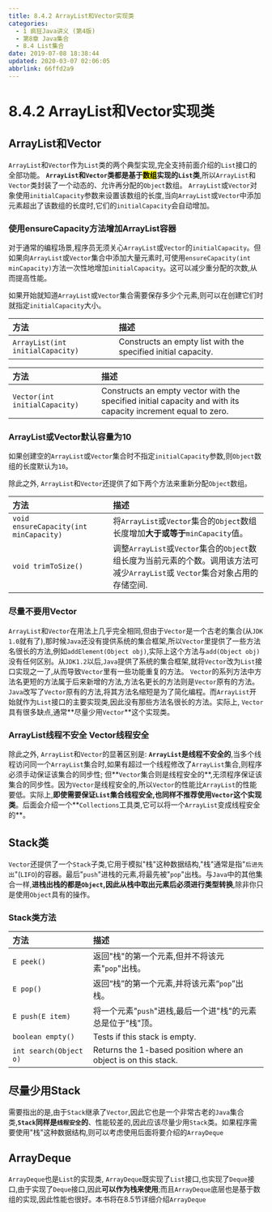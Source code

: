 ```yaml
---
title: 8.4.2 ArrayList和Vector实现类
categories: 
  - 1 疯狂Java讲义 (第4版)
  - 第8章 Java集合
  - 8.4 List集合
date: 2019-07-08 18:38:44
updated: 2020-03-07 02:06:05
abbrlink: 66ffd2a9
---
```

# 8.4.2 ArrayList和Vector实现类
## ArrayList和Vector
`ArrayList`和`Vector`作为`List`类的两个典型实现,完全支持前面介绍的`List`接口的全部功能。
**`ArrayList`和`Vector`类都是基于<mark>数组</mark>实现的`List`类**,所以`ArrayList`和`Vector`类封装了一个动态的、允许再分配的`Object`数组。
`ArrayList`或`Vector`对象使用`initialCapacity`参数来设置该数组的长度,当向`ArrayList`或`Vector`中添加元素超出了该数组的长度时,它们的`initialCapacity`会自动增加。
### 使用ensureCapacity方法增加ArrayList容器
对于通常的编程场景,程序员无须关心`ArrayList`或`Vector`的`initialCapacity`。但如果向`ArrayList`或`Vector`集合中添加大量元素时,可使用`ensureCapacity(int minCapacity)`方法一次性地增加`initialCapacity`。这可以减少重分配的次数,从而提高性能。

如果开始就知道`ArrayList`或`Vector`集合需要保存多少个元素,则可以在创建它们时就指定`initialCapacity`大小。

|方法|描述|
|:--|:--|
|`ArrayList(int initialCapacity)`|Constructs an empty list with the specified initial capacity.|

|方法|描述|
|:--|:--|
|`Vector(int initialCapacity)`|Constructs an empty vector with the specified initial capacity and with its capacity increment equal to zero.|


### ArrayList或Vector默认容量为10
如果创建空的`ArrayList`或`Vector`集合时不指定`initialCapacity`参数,则`Object`数组的长度默认为`10`。

除此之外, `ArrayList`和`Vector`还提供了如下两个方法来重新分配`Object`数组。

|方法|描述|
|:---|:---|
|`void ensureCapacity(int minCapacity)`|将`ArrayList`或`Vector`集合的`Object`数组长度增加**大于或等于**`minCapacity`值。|
|`void trimToSize()`|调整`ArrayList`或`Vector`集合的`Object`数组长度为当前元素的个数。调用该方法可减少`ArrayList`或 `Vector`集合对象占用的存储空间.|

### 尽量不要用Vector
`ArrayList`和`Vector`在用法上几乎完全相同,但由于`Vector`是一个古老的集合(从`JDK 1.0`就有了),那时候`Java`还没有提供系统的集合框架,所以`Vector`里提供了一些方法名很长的方法,例如`addElement(Object obj)`,实际上这个方法与`add(Object obj)`没有任何区别。从`JDK1.2`以后,`Java`提供了系统的集合框架,就将`Vector`改为`List`接口实现之一了,从而导致`Vector`里有一些功能重复的方法。
`Vector`的系列方法中方法名更短的方法属于后来新增的方法,方法名更长的方法则是`Vector`原有的方法。`Java`改写了`Vector`原有的方法,将其方法名缩短是为了简化编程。而`ArrayList`开始就作为`List`接口的主要实现类,因此没有那些方法名很长的方法。实际上, `Vector`具有很多缺点,通常**尽量少用`Vector`**这个实现类。
### ArrayList线程不安全 Vector线程安全
除此之外, `ArrayList`和`Vector`的显著区别是: **`ArrayList`是线程不安全的**,当多个线程访问同一个`ArrayList`集合时,如果有超过一个线程修改了`ArrayList`集合,则程序必须手动保证该集合的同步性;
但**`Vector`集合则是线程安全的**,无须程序保证该集合的同步性。因为`Vector`是线程安全的,所以`Vector`的性能比`ArrayList`的性能要低。实际上,**即使需要保证`List`集合线程安全,也同样不推荐使用`Vector`这个实现类**。后面会介绍一个**`Collections`工具类,它可以将一个`ArrayList`变成线程安全的**。
## Stack类
`Vector`还提供了一个`Stack`子类,它用于模拟"栈"这种数据结构,"栈"通常是指"`后进先出`"(`LIFO`)的容器。最后"`push`"进栈的元素,将最先被"`pop`"出栈。与`Java`中的其他集合一样,**进栈出栈的都是`Object`,因此从栈中取出元素后必须进行类型转换**,除非你只是使用`Object`具有的操作。

### Stack类方法

|方法|描述|
|:---|:---|
|`E peek()`|返回"栈"的第一个元素,但并不将该元素"`pop`"出栈。|
|`E pop()`|返回“栈”的第一个元素,并将该元素“`pop`”出栈。|
|`E push(E item)`|将一个元素"`push`"进栈,最后一个进"栈"的元素总是位于"栈"顶。|
|`boolean empty()`|Tests if this stack is empty.|
|`int search(Object o)`|Returns the 1-based position where an object is on this stack.|

## 尽量少用Stack
需要指出的是,由于`Stack`继承了`Vector`,因此它也是一个非常古老的`Java`集合类,**`Stack`同样是`线程安全`的**、性能较差的,因此应该尽量少用`Stack`类。如果程序需要使用"栈"这种数据结构,则可以考虑使用后面将要介绍的`ArrayDeque`

## ArrayDeque
`ArrayDeque`也是`List`的实现类, `ArrayDeque`既实现了`List`接口,也实现了`Deque`接口,由于实现了`Deque`接口,因此**可以作为栈来使用**;而且`ArrayDeque`底层也是基于数组的实现,因此性能也很好。本书将在8.5节详细介绍`ArrayDeque`

